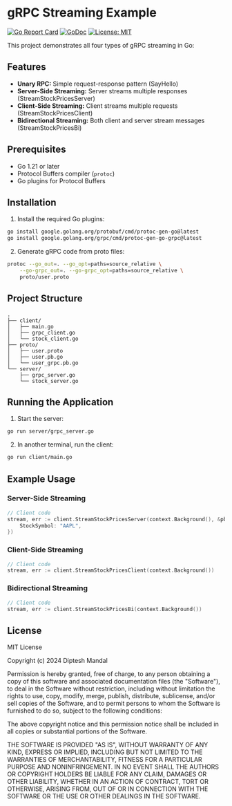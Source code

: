 # gRPC Streaming Example

[![Go Report Card](https://goreportcard.com/badge/github.com/diptesh2082/grpc-streaming-example)](https://goreportcard.com/report/github.com/diptesh2082/grpc-streaming-example)
[![GoDoc](https://godoc.org/github.com/diptesh2082/grpc-streaming-example?status.svg)](https://godoc.org/github.com/diptesh2082/grpc-streaming-example)
[![License: MIT](https://img.shields.io/badge/License-MIT-yellow.svg)](https://opensource.org/licenses/MIT)

This project demonstrates all four types of gRPC streaming in Go:

## Features

- **Unary RPC:** Simple request-response pattern (SayHello)
- **Server-Side Streaming:** Server streams multiple responses (StreamStockPricesServer)
- **Client-Side Streaming:** Client streams multiple requests (StreamStockPricesClient)
- **Bidirectional Streaming:** Both client and server stream messages (StreamStockPricesBi)

## Prerequisites

- Go 1.21 or later
- Protocol Buffers compiler (`protoc`)
- Go plugins for Protocol Buffers

## Installation

1. Install the required Go plugins:
```bash
go install google.golang.org/protobuf/cmd/protoc-gen-go@latest
go install google.golang.org/grpc/cmd/protoc-gen-go-grpc@latest
```

2. Generate gRPC code from proto files:
```bash
protoc --go_out=. --go_opt=paths=source_relative \
    --go-grpc_out=. --go-grpc_opt=paths=source_relative \
    proto/user.proto
```

## Project Structure
```
.
├── client/
│   ├── main.go
│   ├── grpc_client.go
│   └── stock_client.go
├── proto/
│   ├── user.proto
│   ├── user.pb.go
│   └── user_grpc.pb.go
└── server/
    ├── grpc_server.go
    └── stock_server.go
```

## Running the Application

1. Start the server:
```bash
go run server/grpc_server.go
```

2. In another terminal, run the client:
```bash
go run client/main.go
```

## Example Usage

### Server-Side Streaming
```go
// Client code
stream, err := client.StreamStockPricesServer(context.Background(), &pb.StockRequest{
    StockSymbol: "AAPL",
})
```

### Client-Side Streaming
```go
// Client code
stream, err := client.StreamStockPricesClient(context.Background())
```

### Bidirectional Streaming
```go
// Client code
stream, err := client.StreamStockPricesBi(context.Background())
```

## License

MIT License

Copyright (c) 2024 Diptesh Mandal

Permission is hereby granted, free of charge, to any person obtaining a copy
of this software and associated documentation files (the "Software"), to deal
in the Software without restriction, including without limitation the rights
to use, copy, modify, merge, publish, distribute, sublicense, and/or sell
copies of the Software, and to permit persons to whom the Software is
furnished to do so, subject to the following conditions:

The above copyright notice and this permission notice shall be included in all
copies or substantial portions of the Software.

THE SOFTWARE IS PROVIDED "AS IS", WITHOUT WARRANTY OF ANY KIND, EXPRESS OR
IMPLIED, INCLUDING BUT NOT LIMITED TO THE WARRANTIES OF MERCHANTABILITY,
FITNESS FOR A PARTICULAR PURPOSE AND NONINFRINGEMENT. IN NO EVENT SHALL THE
AUTHORS OR COPYRIGHT HOLDERS BE LIABLE FOR ANY CLAIM, DAMAGES OR OTHER
LIABILITY, WHETHER IN AN ACTION OF CONTRACT, TORT OR OTHERWISE, ARISING FROM,
OUT OF OR IN CONNECTION WITH THE SOFTWARE OR THE USE OR OTHER DEALINGS IN THE
SOFTWARE.
